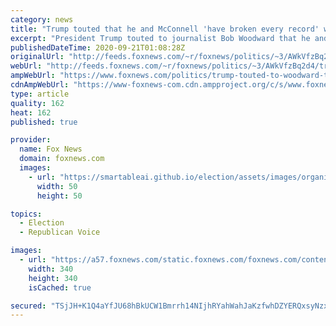 ```yaml
---
category: news
title: "Trump touted that he and McConnell 'have broken every record' with judicial appointments: report"
excerpt: "President Trump touted to journalist Bob Woodward that he and Senate Majority Leader Mitch McConnell, R-Ky., “have broken every record” when it comes to judicial appointments."
publishedDateTime: 2020-09-21T01:08:28Z
originalUrl: "http://feeds.foxnews.com/~r/foxnews/politics/~3/AWkVfzBq2d4/trump-touted-to-woodward-that-he-and-mcconnell-have-broken-every-record-with-judicial-appointments"
webUrl: "http://feeds.foxnews.com/~r/foxnews/politics/~3/AWkVfzBq2d4/trump-touted-to-woodward-that-he-and-mcconnell-have-broken-every-record-with-judicial-appointments"
ampWebUrl: "https://www.foxnews.com/politics/trump-touted-to-woodward-that-he-and-mcconnell-have-broken-every-record-with-judicial-appointments.amp"
cdnAmpWebUrl: "https://www-foxnews-com.cdn.ampproject.org/c/s/www.foxnews.com/politics/trump-touted-to-woodward-that-he-and-mcconnell-have-broken-every-record-with-judicial-appointments.amp"
type: article
quality: 162
heat: 162
published: true

provider:
  name: Fox News
  domain: foxnews.com
  images:
    - url: "https://smartableai.github.io/election/assets/images/organizations/foxnews.com-50x50.jpg"
      width: 50
      height: 50

topics:
  - Election
  - Republican Voice

images:
  - url: "https://a57.foxnews.com/static.foxnews.com/foxnews.com/content/uploads/2018/09/340/340/c4a1ac56-untitled.png?ve=1&tl=1"
    width: 340
    height: 340
    isCached: true

secured: "TSjJH+K1Q4aYfJU68hBkUCW1Bmrrh14NIjhRYahWahJaKzfwhDZYERQxsyNzx2VxPH3cL3wlhSyG0yQNnn3zpNHG//apa5UgdIn91ACOhmEQRGYdKF5s4H0cEm9uKRT1hU9rq6Rda0ab455XTeLmISmit2sHdz4RtPvhR8W6jePoqyNR5fYtluyNc5dp0bWxQJWpEdve9vik+wmmw5QL3nxhUy7GUBgHoejsdH8LOmur+HYA3Tm/RqQwPEzYQDLPCDFo1trMBYv3NfvmQ1t4XRWm1xP/AC6lOf6skjw4HabDtD9v2Hic69/kTmt+xiGNmr2tlQ9d6n4QrVIgRBijvCuRHLnHMifsXkojp5EDbgw=;7UhmxZEcfdRiMr59EOcufQ=="
---
```


